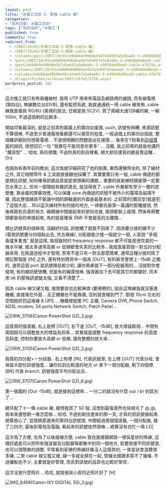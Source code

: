 ```yaml
---
layout: post
title: "水電工日誌 5. 配接 cable 線"
categories:
- "系列文章: 水電工日誌"
tags: ["有的沒的","水電工"]
published: true
comments: true
redirect_from:
  - /2007/10/03/水電工日誌-5-配接-cable-線/
  - /2007/10/02/水電工日誌-5-配接-cable-線/
  - /columns/post/2007/10/03/e6b0b4e99bbbe5b7a5e697a5e8aa8c-5-e9858de68ea5-cable-e7b79a.aspx/
  - /post/2007/10/03/e6b0b4e99bbbe5b7a5e697a5e8aa8c-5-e9858de68ea5-cable-e7b79a.aspx/
  - /post/e6b0b4e99bbbe5b7a5e697a5e8aa8c-5-e9858de68ea5-cable-e7b79a.aspx/
  - /columns/2007/10/03/e6b0b4e99bbbe5b7a5e697a5e8aa8c-5-e9858de68ea5-cable-e7b79a.aspx/
  - /columns/e6b0b4e99bbbe5b7a5e697a5e8aa8c-5-e9858de68ea5-cable-e7b79a.aspx/
  - /blogs/chicken/archive/2007/10/03/2728.aspx/
wordpress_postid: 142
---
```


這次施工就只有佈兩種線材. 我用 UTP 用來佈電話及網路用的線路, 而有線電視(第四台), 無線數位台(DVB), 還有監控系統, 我就通通統一用 cable 線來佈. cable 線我直接挑 RG/6U (美規的說法, 日規是說 5C2V). 買了兩綑大通128編的線, 一綑 100m, 不過這個剩的比較多..

開始印象最深的, 就是之前弄的裝牆上的第四台接頭, ouch, 訊號有夠糟, 來源訊號不算很棒, 不過至少普通電視看都還可以接受的程度, 一經過牆上的第四台插座, 整個雜訊糊到你想砸電視... 不過很明顯的問題是出在接頭.... 後來在Y拍看到[這個賣家](http://tw.f2.page.bid.yahoo.com/tw/auction/b35515845?u=oneherts)的說詞, 很想回它一句 "我實在不能同意你更多" ... 沒錯, 我之前用的就是他講的 "爛貨型" ... 哈哈, 真的很爛, 不過你真的到店裡看, 絕大部份還真的都是賣這種... Orz

也因為有兩年前的教訓, 這次我就仔細研究了他的拍賣, 東西還蠻齊全的, 除了線材之外, 其它相關零件 & 工具就直接跟他採購了. 其實要領只有一個, cable 傳遞的都是類比訊號, 如何確保訊號品質就是很頭痛的課題... 重要的就是線材跟接頭一定要在水準之上, 任何一個環結有雜訊進去, 就沒得救了. cable 外層都有至少一層的遮壁層, 靠金屬的屏蔽效應, 可以保護 core 內傳遞的訊號不被外介的電場及磁場干擾, 因此整個線路不能讓中間的銅軸漏到外面是最基本的. 之前買的[爛貨型]就是犯了這個大忌... 所以這次線材所有的接的地方, 一律都先裝第一篇講的那種接頭, 然後再裝到合適的地方. 線跟線中間接起來的部份也是, 兩頭都裝上接頭, 然後再用雙頭都是母的串接起來, 為的就是確保 SNR 不會變高的太離譜...

類比訊號真的很麻煩, 沒顧好的話, 訊號爛了就救不回來了. 因為要分接的線不少 (電視訊號要分四個點出去, 共五條線), 分配器能少接一個就少一個, 人家說 "多個香爐多隻鬼" 就是這樣, 每個器材的 frequency response 都不可能是很完美的一條水平線, 接太多通常高頻 or 低頻都會失真的比較多.. 我就直接買個一對五的分配器來用. 在挑選過程中才發現, 原來不是只有一對五那麼簡單, 通常這種分接的除了標記那個是 [IN] 之外, 還有特別標其中一個為 [OUT], 有的甚至會標上 -15dB 之類的, 通常這個 port 是訊號降低較少的, 讓你再串接下一個分配器用的... 沒接對你會發現, 有的線訊號很糟, 但是有的線還很棒, 強波器加下去可能其它的都變好, 而本來 ok 的那條訊號變太強, 又看不清楚了...

因為 cable 線又硬又粗, 接頭要拔也比較麻煩 (要用轉的), 因此這堆線我就沒塞進機櫃, 直接堆在外面... 反正機櫃也不能靠牆, 否則就會檔到門了. 那個 10cm 左右的空間剛好扔這堆線 & UPS ... 機櫃裡就擺 PC 主機, Camera DVR, Phone Switch, ADSL modem, 24 ports Network Switch, Patch Panel...

![CRW_3706(Canon PowerShot G2)](/images/2007-10-03-electrician-diary-5-cable-wiring/CRW_3706(Canon%20PowerShot%20G2)_3.jpg)_3.jpg)

這我買的強波器, 右上是標 [OUT], 右下是 [OUT, -15dB], 放大增益較弱... 中間有兩個鈕可以調整放大的增益及斜率... 其實就是調整 frequency response 的高度及斜度, 控制你要放大高頻 or 低頻, 還有整體的放大率... 

![CRW_3705(Canon PowerShot G2)](/images/2007-10-03-electrician-diary-5-cable-wiring/CRW_3705(Canon%20PowerShot%20G2)_3.jpg)_3.jpg)

我買的四分配+一分歧器.. 右上有標 [IN], 代表訊號源, 左上標 [OUT] 代表分岐, 會保留大部份訊號強度... 讓你拉到比較遠的地方 or 串下一個分配器, 剩下四個標 [BR] 代表 branch, 訊號強度平均分配出去..

![CRW_3707(Canon PowerShot G2)](/images/2007-10-03-electrician-diary-5-cable-wiring/CRW_3707(Canon%20PowerShot%20G2)_6.jpg)_6.jpg)

第一張圖的 [Out -15dB], 就是接到這裡來... 一分二的就沒有什麼 out / br 的區別了...

總共配了十一條 cable 線, 接頭我買了 50 個, 沒想到最後竟然也快用光了 @_@, 我本來還想剩一堆怎麼辦... 哈哈. 不過到剛住進來的那一天, 才真的把訊號接起來. 總算放心了, 從我媽那邊來的第四台訊號源, 中間經過兩個強波器, 一個分配器, 接了三四次, 最後到電視及電腦, 看起來的訊號依然很棒... 總算沒有白忙一場 [:D]

這次為了方便, 也為了以後接線方便, cable 我也直接跟網路一樣採星狀的佈線, 這樣好處是可以把所有強波器及分配器等都集中到同一個地方, 若要改接不同訊號源, 也可以很簡單的調整. 平常看到家裡的佈線好像沒人這樣弄的, 一來星狀會浪費很多線, 二來 cable 線又粗又硬, 線一多就全擠在一起, 管線太細跟本穿不了幾條. 不過優點也不少, 主要就是好管理, 而且對訊號的品質也比較好掌控..

這次沒放什麼照片... 哈哈, 就放張吳小皮的近照片好了 [H]

![IMG_8456(Canon IXY DIGITAL 55)](/images/2007-10-03-electrician-diary-5-cable-wiring/IMG_8456(Canon%20IXY%20DIGITAL%2055)_3.jpg)_3.jpg)
